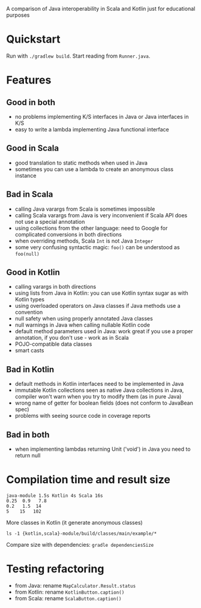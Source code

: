 A comparison of Java interoperability in Scala and Kotlin just for educational purposes

# Quickstart

Run with `./gradlew build`. Start reading from `Runner.java`.

# Features

## Good in both

- no problems implementing K/S interfaces in Java or Java interfaces in K/S
- easy to write a lambda implementing Java functional interface

## Good in Scala

- good translation to static methods when used in Java 
- sometimes you can use a lambda to create an anonymous class instance

## Bad in Scala

- calling Java varargs from Scala is sometimes impossible
- calling Scala varargs from Java is very inconvenient if Scala API does not use a special annotation
- using collections from the other language: need to Google for complicated conversions in both directions
- when overriding methods, Scala `Int` is not Java `Integer`
- some very confusing syntactic magic: `foo()` can be understood as `foo(null)`

## Good in Kotlin

- calling varargs in both directions
- using lists from Java in Kotlin: you can use Kotlin syntax sugar as with Kotlin types
- using overloaded operators on Java classes if Java methods use a convention
- null safety when using properly annotated Java classes
- null warnings in Java when calling nullable Kotlin code
- default method parameters used in Java: work great if you use a proper annotation, if you don't use - work as in Scala
- POJO-compatible data classes
- smart casts

## Bad in Kotlin

- default methods in Kotlin interfaces need to be implemented in Java
- immutable Kotlin collections seen as native Java collections in Java, compiler won't warn when you try to modify them (as in pure Java)
- wrong name of getter for boolean fields (does not conform to JavaBean spec)
- problems with seeing source code in coverage reports

## Bad in both

- when implementing lambdas returning Unit ('void') in Java you need to return null

# Compilation time and result size

```
java-module 1.5s Kotlin 4s Scala 16s
0.25  0.9   7.8
0.2   1.5  14
5    15   102
```

More classes in Kotlin (it generate anonymous classes)

    ls -1 {kotlin,scala}-module/build/classes/main/example/*

Compare size with dependencies: `gradle dependenciesSize`

# Testing refactoring

- from Java: rename `MapCalculator.Result.status`
- from Kotlin: rename `KotlinButton.caption()`
- from Scala: rename `ScalaButton.caption()`
